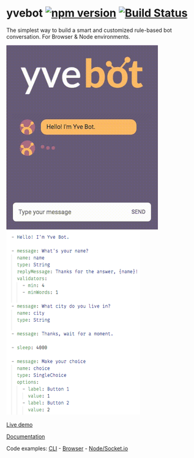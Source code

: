 # yvebot [![npm version](https://badge.fury.io/js/yve-bot.svg)](https://badge.fury.io/js/yve-bot) [![Build Status](https://travis-ci.org/andersonba/yve-bot.svg?branch=master)](https://travis-ci.org/andersonba/yve-bot)
The simplest way to build a smart and customized rule-based bot conversation. For Browser & Node environments.

![Chat example](docs/assets/images/screen.gif) ![Yaml example](docs/assets/images/yaml-screen.png)

[Live demo](https://andersonba.github.io/yve-bot)

[Documentation](https://andersonba.github.io/yve-bot/docs)

Code examples: [CLI](examples/cli) - [Browser](examples/web) - [Node/Socket.io](examples/socket.io)
